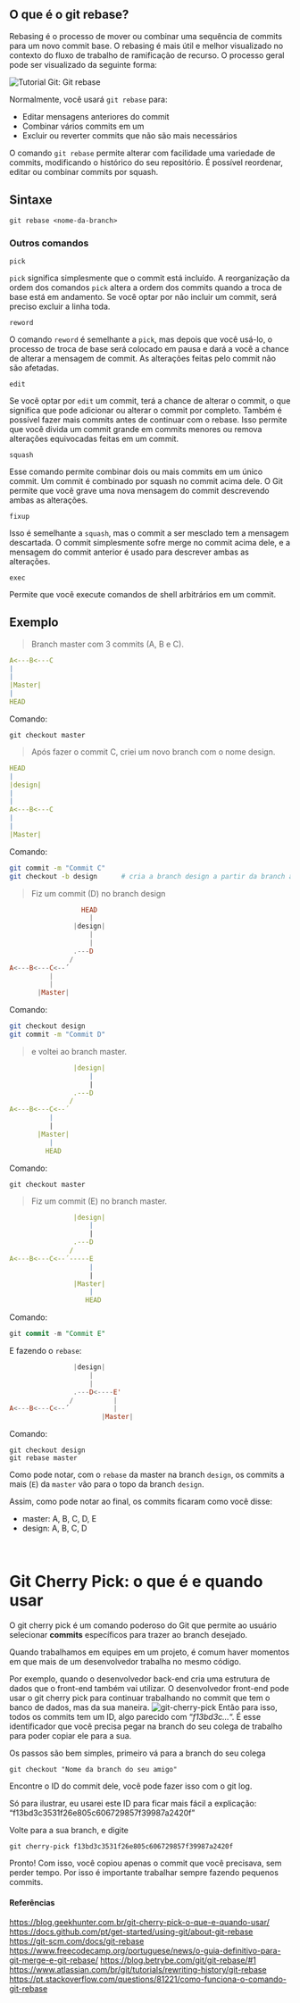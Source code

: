 ## O que é o git rebase?

Rebasing é o processo de mover ou combinar uma sequência de commits para um novo commit base. O rebasing é mais útil e melhor visualizado no contexto do fluxo de trabalho de ramificação de recurso. O processo geral pode ser visualizado da seguinte forma:

![Tutorial Git: Git rebase](https://wac-cdn.atlassian.com/dam/jcr:4e576671-1b7f-43db-afb5-cf8db8df8e4a/01%20What%20is%20git%20rebase.svg?cdnVersion=742)

Normalmente, você usará `git rebase` para:

- Editar mensagens anteriores do commit
- Combinar vários commits em um
- Excluir ou reverter commits que não são mais necessários

O comando `git rebase` permite alterar com facilidade uma variedade de commits, modificando o histórico do seu repositório. É possível reordenar, editar ou combinar commits por squash.

## Sintaxe

`git rebase <nome-da-branch>`

### Outros comandos

`pick`

`pick` significa simplesmente que o commit está incluído. A reorganização da ordem dos comandos `pick` altera a ordem dos commits quando a troca de base está em andamento. Se você optar por não incluir um commit, será preciso excluir a linha toda.

`reword`

O comando `reword` é semelhante a `pick`, mas depois que você usá-lo, o processo de troca de base será colocado em pausa e dará a você a chance de alterar a mensagem de commit. As alterações feitas pelo commit não são afetadas.

`edit`

Se você optar por `edit` um commit, terá a chance de alterar o commit, o que significa que pode adicionar ou alterar o commit por completo. Também é possível fazer mais commits antes de continuar com o rebase. Isso permite que você divida um commit grande em commits menores ou remova alterações equivocadas feitas em um commit.

`squash`

Esse comando permite combinar dois ou mais commits em um único commit. Um commit é combinado por squash no commit acima dele. O Git permite que você grave uma nova mensagem do commit descrevendo ambas as alterações.

`fixup`

Isso é semelhante a `squash`, mas o commit a ser mesclado tem a mensagem descartada. O commit simplesmente sofre merge no commit acima dele, e a mensagem do commit anterior é usado para descrever ambas as alterações.

`exec`

Permite que você execute comandos de shell arbitrários em um commit.

## Exemplo

> Branch master com 3 commits (A, B e C).

```yaml
A<---B<---C
|
|
|Master|
|
HEAD
```

Comando:

```undefined
git checkout master

```

> Após fazer o commit C, criei um novo branch com o nome design.

```yaml
HEAD
|
|design|
|
|
A<---B<---C
|
|
|Master|
```

Comando:

```bash
git commit -m "Commit C"
git checkout -b design      # cria a branch design a partir da branch atual (master)

```

> Fiz um commit (D) no branch design

```haskell
                  HEAD
                    |
                |design|
                    |
                    |
                .---D
               /
A<---B<---C<--´
          |
          |
       |Master|

```

Comando:

```bash
git checkout design
git commit -m "Commit D"

```

> e voltei ao branch master.

```yaml
                |design|
                    |
                    |
                .---D
               /
A<---B<---C<--´
          |
          |
       |Master|
          |
         HEAD

```

Comando:

```undefined
git checkout master

```

> Fiz um commit (E) no branch master.

```yaml
                |design|
                    |
                    |
                .---D
               /
A<---B<---C<--´-----E
                    |
                    |
                |Master|
                    |
                   HEAD

```

Comando:

```sql
git commit -m "Commit E"

```

E fazendo o `rebase`:

```haskell
                |design|
                    |
                    |
                .---D<----E'
               /          |
A<---B<---C<--´           |
                       |Master|

```

Comando:

```undefined
git checkout design
git rebase master

```

Como pode notar, com o `rebase` da master na branch `design`, os commits a mais (`E`) da `master` vão para o topo da branch `design`.

Assim, como pode notar ao final, os commits ficaram como você disse:

- master: A, B, C, D, E
- design: A, B, C, D

<br />

# Git Cherry Pick: o que é e quando usar

O git cherry pick é um comando poderoso do Git que permite ao usuário selecionar **commits** específicos para trazer ao branch desejado.

Quando trabalhamos em equipes em um projeto, é comum haver momentos em que mais de um desenvolvedor trabalha no mesmo código.

Por exemplo, quando o desenvolvedor back-end cria uma estrutura de dados que o front-end também vai utilizar. O desenvolvedor front-end pode usar o git cherry pick para continuar trabalhando no commit que tem o banco de dados, mas da sua maneira.
![git-cherry-pick](https://geekblogti.wpengine.com/wp-content/uploads/2020/11/git-cherry-pick-imagem-1024x538.png)
Então para isso, todos os commits tem um ID, algo parecido com “_f13bd3c…_“. É esse identificador que você precisa pegar na branch do seu colega de trabalho para poder copiar ele para a sua.

Os passos são bem simples, primeiro vá para a branch do seu colega

```
git checkout "Nome da branch do seu amigo"
```

Encontre o ID do commit dele, você pode fazer isso com o git log.

Só para ilustrar, eu usarei este ID para ficar mais fácil a explicação: “f13bd3c3531f26e805c606729857f39987a2420f”

Volte para a sua branch, e digite

```
git cherry-pick f13bd3c3531f26e805c606729857f39987a2420f
```

Pronto! Com isso, você copiou apenas o commit que você precisava, sem perder tempo. Por isso é importante trabalhar sempre fazendo pequenos commits.

#### Referências

https://blog.geekhunter.com.br/git-cherry-pick-o-que-e-quando-usar/
https://docs.github.com/pt/get-started/using-git/about-git-rebase
https://git-scm.com/docs/git-rebase
https://www.freecodecamp.org/portuguese/news/o-guia-definitivo-para-git-merge-e-git-rebase/
https://blog.betrybe.com/git/git-rebase/#1
https://www.atlassian.com/br/git/tutorials/rewriting-history/git-rebase
https://pt.stackoverflow.com/questions/81221/como-funciona-o-comando-git-rebase
